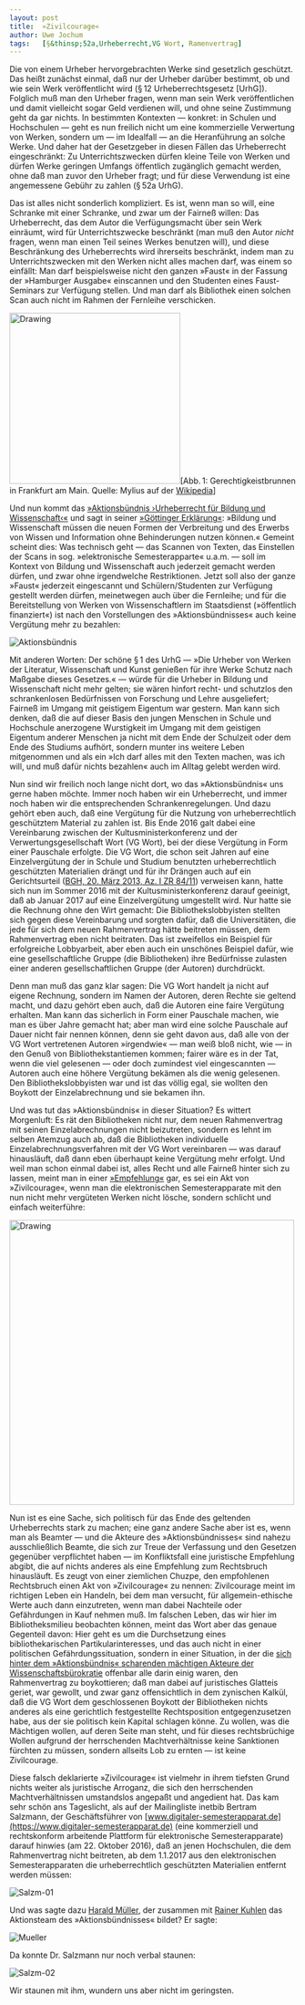 ```yaml
---
layout:	post
title:	»Zivilcourage«
author:	Uwe Jochum
tags:   [§&thinsp;52a,Urheberrecht,VG Wort, Ramenvertrag]
---
```


Die von einem Urheber hervorgebrachten Werke sind gesetzlich
geschützt. Das heißt zunächst einmal, daß nur der Urheber darüber
bestimmt, ob und wie sein Werk veröffentlicht wird (§&thinsp;12
Urheberrechtsgesetz [UrhG]). Folglich muß man den Urheber fragen,
wenn man sein Werk veröffentlichen und damit vielleicht sogar
Geld verdienen will, und ohne seine Zustimmung geht da gar
nichts. In bestimmten Kontexten — konkret: in Schulen und
Hochschulen — geht es nun freilich nicht um eine kommerzielle
Verwertung von Werken, sondern um — im Idealfall — an die
Heranführung an solche Werke. Und daher hat der Gesetzgeber in
diesen Fällen das Urheberrecht eingeschränkt: Zu
Unterrichtszwecken dürfen kleine Teile von Werken und dürfen
Werke geringen Umfangs öffentlich zugänglich gemacht werden, ohne
daß man zuvor den Urheber fragt; und für diese Verwendung ist
eine angemessene Gebühr zu zahlen (§&thinsp;52a UrhG).

Das ist alles nicht sonderlich kompliziert. Es ist, wenn man so
will, eine Schranke mit einer Schranke, und zwar um der Fairneß
willen: Das Urheberrecht, das dem Autor die Verfügungsmacht über
sein Werk einräumt, wird für Unterrichtszwecke beschränkt (man
muß den Autor *nicht* fragen, wenn man einen Teil seines Werkes
benutzen will), und diese Beschränkung des Urheberrechts wird
ihrerseits beschränkt, indem man zu Unterrichtszwecken mit den
Werken nicht alles machen darf, was einem so einfällt: Man darf
beispielsweise nicht den ganzen »Faust« in der Fassung der
»Hamburger Ausgabe« einscannen und den Studenten eines
Faust-Seminars zur Verfügung stellen. Und man darf als Bibliothek
einen solchen Scan auch nicht im Rahmen der Fernleihe
verschicken.

<img
src="https://upload.wikimedia.org/wikipedia/commons/2/21/Frankfurt_Am_Main-Gerechtigkeitsbrunnen-Detail-Justitia_von_Westen-20110408.jpg"
alt="Drawing" style="width: 300px;"/>[Abb.&thinsp;1:
Gerechtigkeistbrunnen in Frankfurt am Main. Quelle: Mylius auf
der
[Wikipedia](https://commons.wikimedia.org/wiki/File:Frankfurt_Am_Main-Gerechtigkeitsbrunnen-Detail-Justitia_von_Westen-20110408.jpg#)]

Und nun kommt
das
[»Aktionsbündnis ›Urheberrecht für Bildung und Wissenschaft‹«](http://www.urheberrechtsbuendnis.de/index.html.de) und
sagt in
seiner
[»Göttinger Erklärung«](http://www.urheberrechtsbuendnis.de/ge.html.de):
»Bildung und Wissenschaft müssen die neuen Formen der Verbreitung
und des Erwerbs von Wissen und Information ohne Behinderungen
nutzen können.« Gemeint scheint dies: Was technisch geht — das
Scannen von Texten, das Einstellen der Scans in
sog. »elektronische Semesterapparte« u.a.m. — soll im Kontext von
Bildung und Wissenschaft auch jederzeit gemacht werden dürfen,
und zwar ohne irgendwelche Restriktionen. Jetzt soll also der
ganze »Faust« jederzeit eingescannt und Schülern/Studenten zur
Verfügung gestellt werden dürfen, meinetwegen auch über die
Fernleihe; und für die Bereitstellung von Werken von
Wissenschaftlern im Staatsdienst (»öffentlich finanziert«) ist
nach den Vorstellungen des »Aktionsbündnisses« auch keine
Vergütung mehr zu bezahlen:

![Aktionsbündnis](/5artikel/material/aktionsbuendnis-website-wissenschaftsschranke-2017-01-07.png)

Mit anderen Worten: Der schöne §&thinsp;1 des UrhG — »Die Urheber
von Werken der Literatur, Wissenschaft und Kunst genießen für
ihre Werke Schutz nach Maßgabe dieses Gesetzes.« — würde für die
Urheber in Bildung und Wissenschaft nicht mehr gelten; sie wären
hinfort recht- und schutzlos den schrankenlosen Bedürfnissen von
Forschung und Lehre ausgeliefert; Fairneß im Umgang mit geistigem
Eigentum war gestern.  Man kann sich denken, daß die auf dieser
Basis den jungen Menschen in Schule und Hochschule anerzogene
Wurstigkeit im Umgang mit dem geistigen Eigentum anderer Menschen
ja nicht mit dem Ende der Schulzeit oder dem Ende des Studiums
aufhört, sondern munter ins weitere Leben mitgenommen und als ein
»Ich darf alles mit den Texten machen, was ich will, und muß
dafür nichts bezahlen« auch im Alltag gelebt werden wird.

Nun sind wir freilich noch lange nicht dort, wo das
»Aktionsbündnis« uns gerne haben möchte. Immer noch haben wir ein
Urheberrecht, und immer noch haben wir die entsprechenden
Schrankenregelungen. Und dazu gehört eben auch, daß eine
Vergütung für die Nutzung von urheberrechtlich geschütztem
Material zu zahlen ist. Bis Ende 2016 galt dabei eine
Vereinbarung zwischen der Kultusministerkonferenz und der
Verwertungsgesellschaft Wort (VG Wort), bei der diese Vergütung
in Form einer Pauschale erfolgte. Die VG Wort, die schon seit
Jahren auf eine Einzelvergütung der in Schule und Studium
benutzten urheberrechtlich geschützten Materialien drängt und für
ihr Drängen auch auf ein Gerichtsurteil
([BGH, 20. März 2013, Az. I ZR 84/11](https://openjur.de/u/641887.html))
verweisen kann, hatte sich nun im Sommer 2016 mit der
Kultusministerkonferenz darauf geeinigt, daß ab Januar 2017 auf
eine Einzelvergütung umgestellt wird. Nur hatte sie die Rechnung
ohne den Wirt gemacht: Die Bibliothekslobbyisten stellten sich
gegen diese Vereinbarung und sorgten dafür, daß die
Universitäten, die jede für sich dem neuen Rahmenvertrag hätte
beitreten müssen, dem Rahmenvertrag eben nicht beitraten. Das ist
zweifellos ein Beispiel für erfolgreiche Lobbyarbeit, aber eben
auch ein unschönes Beispiel dafür, wie eine gesellschaftliche
Gruppe (die Bibliotheken) ihre Bedürfnisse zulasten einer anderen
gesellschaftlichen Gruppe (der Autoren) durchdrückt.

Denn man muß das ganz klar sagen: Die VG Wort handelt ja nicht
auf eigene Rechnung, sondern im Namen der Autoren, deren Rechte
sie geltend macht, und dazu gehört eben auch, daß die Autoren
eine faire Vergütung erhalten. Man kann das sicherlich in Form
einer Pauschale machen, wie man es über Jahre gemacht hat; aber
man wird eine solche Pauschale auf Dauer nicht fair nennen
können, denn sie geht davon aus, daß alle von der VG Wort
vertretenen Autoren »irgendwie« — man weiß bloß nicht, wie — in
den Genuß von Bibliothekstantiemen kommen; fairer wäre es in der
Tat, wenn die viel gelesenen — oder doch zumindest viel
eingescannten — Autoren auch eine höhere Vergütung bekämen als die
wenig gelesenen. Den Bibliothekslobbyisten war und ist das völlig
egal, sie wollten den Boykott der Einzelabrechnung und sie
bekamen ihn.

Und was tut das »Aktionsbündnis« in dieser Situation? Es wittert
Morgenluft: Es rät den Bibliotheken nicht nur, dem neuen
Rahmenvertrag mit seinen Einzelabrechnungen nicht beizutreten,
sondern es lehnt im selben Atemzug auch ab, daß die Bibliotheken
individuelle Einzelabrechnungsverfahren mit der VG Wort
vereinbaren — was darauf hinausläuft, daß dann eben überhaupt
keine Vergütung mehr erfolgt. Und weil man schon einmal dabei
ist, alles Recht und alle Fairneß hinter sich zu lassen, meint
man in
einer
[»Empfehlung«](http://www.urheberrechtsbuendnis.de/docs/ab-empfehlungen52a-rahmenvertrag-2016-v1-a4.pdf) gar,
es sei ein Akt von »Zivilcourage«, wenn man die elektronischen
Semesterapparate mit den nun nicht mehr vergüteten Werken nicht
lösche, sondern schlicht und einfach weiterführe:

<img
src="/5artikel/material/aktionsbuendnis-rahmenvertrag-zivilcourage-2017-01-07.png"
alt="Drawing" style="width: 500px;"/>

Nun ist es eine Sache, sich politisch für das Ende des geltenden
Urheberrechts stark zu machen; eine ganz andere Sache aber ist
es, wenn man als Beamter — und die Akteure des
»Aktionsbündnisses« sind nahezu ausschließlich Beamte, die sich
zur Treue der Verfassung und den Gesetzen gegenüber verpflichtet
haben — im Konfliktsfall eine juristische Empfehlung abgibt, die
auf nichts anderes als eine Empfehlung zum Rechtsbruch
hinausläuft. Es zeugt von einer ziemlichen Chuzpe, den
empfohlenen Rechtsbruch einen Akt von »Zivilcourage« zu nennen:
Zivilcourage meint im richtigen Leben ein Handeln, bei dem man
versucht, für allgemein-ethische Werte auch dann einzutreten,
wenn man dabei Nachteile oder Gefährdungen in Kauf nehmen muß. Im
falschen Leben, das wir hier im Bibliotheksmilieu beobachten
können, meint das Wort aber das genaue Gegenteil davon: Hier geht
es um die Durchsetzung eines bibliothekarischen
Partikularinteresses, und das auch nicht in einer politischen
Gefährdungssituation, sondern in einer Situation, in der
die
[sich hinter dem »Aktionsbündnis« scharenden mächtigen Akteure der Wissenschaftsbürokratie](https://de.wikipedia.org/wiki/Aktionsb%C3%BCndnis_Urheberrecht_f%C3%BCr_Bildung_und_Wissenschaft) offenbar
alle darin einig waren, den Rahmenvertrag zu boykottieren; daß
man dabei auf juristisches Glatteis geriet, war gewollt, und zwar
ganz offensichtlich in dem zynischen Kalkül, daß die VG Wort dem
geschlossenen Boykott der Bibliotheken nichts anderes als eine
gerichtlich festgestellte Rechtsposition entgegenzusetzen habe,
aus der sie politisch kein Kapital schlagen könne. Zu wollen, was
die Mächtigen wollen, auf deren Seite man steht, und für dieses
rechtsbrüchige Wollen aufgrund der herrschenden Machtverhältnisse
keine Sanktionen fürchten zu müssen, sondern allseits Lob zu
ernten — ist keine Zivilcourage.

Diese falsch deklarierte »Zivilcourage« ist vielmehr in ihrem
tiefsten Grund nichts weiter als juristische Arroganz, die sich
den herrschenden Machtverhältnissen umstandslos angepaßt und
angedient hat.  Das kam sehr schön ans Tageslicht, als auf der
Mailingliste inetbib Bertram Salzmann, der Geschäftsführer
von
[www.digitaler-semesterapparat.de](https://www.digitaler-semesterapparat.de) (eine
kommerziell und rechtskonform arbeitende Plattform für
elektronische Semesterapparate) darauf hinwies (am 22. Oktober
2016), daß an jenen Hochschulen, die dem Rahmenvertrag nicht
beitreten, ab dem 1.1.2017 aus den elektronischen
Semesterapparaten die urheberrechtlich geschützten Materialien
entfernt werden müssen:

![Salzm-01](/5artikel/material/rahmenvertrag-inetbib-salzmann-01-2017-01-07.png)

Und was sagte
dazu
[Harald Müller](https://de.wikipedia.org/wiki/Harald_M%C3%BCller_(Jurist)),
der zusammen
mit [Rainer Kuhlen](https://de.wikipedia.org/wiki/Rainer_Kuhlen)
das Aktionsteam des »Aktionsbündnisses« bildet? Er sagte:

![Mueller](/5artikel/material/rahmenvertrag-inetbib-mueller-2017-01-07_13-02-06.png)

Da konnte Dr. Salzmann nur noch verbal staunen:

![Salzm-02](/5artikel/material/rahmenvertrag-inetbib-salzmann-02-2017-01-07_13-03-21.png)

Wir staunen mit ihm, wundern uns aber nicht im geringsten. 

